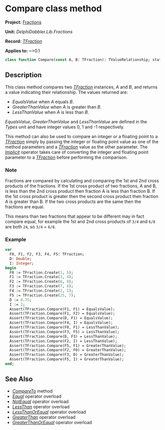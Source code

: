 # Compare class method

**Project:** [Fractions](../API.md)

**Unit:** _DelphiDabbler.Lib.Fractions_

**Record:** [_TFraction_](./TFraction.md)

**Applies to:** ~>0.1

```pascal
class function Compare(const A, B: TFraction): TValueRelationship; static;
```

## Description

This class method compares two [_TFraction_](./TFraction.md) instances, _A_ and _B_, and returns a value indicating their relationship. The values returned are:

* _EqualsValue_ when _A_ equals _B_.
* _GreaterThanValue_ when _A_ is greater than _B_.
* _LessThanValue_ when _A_ is less than _B_.

_EqualsValue_, _GreaterThanValue_ and _LessThanValue_ are defined in the _Types_ unit and have integer values 0, 1 and -1 respectively.

This method can also be used to compare an integer or a floating point to a [_TFraction_](./TFraction.md) simply by passing the integer or floating point value as one of the method parameters and a [_TFraction_](./TFraction.md) value as the other parameter. The [_Implicit_](./TFraction-Implicit.md) operator takes care of converting the integer and floating point parameter to a [_TFraction_](./TFraction.md) before performing the comparison.

### Note

Fractions are compared by calculating and comparing the 1st and 2nd cross products of the fractions. If the 1st cross product of two fractions,  A and B, is less than the 2nd cross product then fraction A is less than fraction B. If the 1st cross product is greater then the second cross product then fraction A is greater than B. If the two cross products are the same then the fractions are equal.

This means than two fractions that appear to be different may in fact compare equal, for example the 1st and 2nd cross products of `3/4` and `6/8` are both `24`, so `3/4` = `6/8`.

### Example

```pascal
var
  F0, F1, F2, F3, F4, F5: TFraction;
  D: Double;
  I: Integer;
begin
  F0 := TFraction.Create(1, 5);
  F1 := TFraction.Create(3, 4);
  F2 := TFraction.Create(6, 8);
  F3 := TFraction.Create(7, 8);
  F4 := TFraction.Create(2, 1);
  F5 := TFraction.Create(25, 7);
  D := 0.75;
  I := 2;
  Assert(TFraction.Compare(F1, F1) = EqualsValue);
  Assert(TFraction.Compare(F1, F2) = EqualsValue);
  Assert(TFraction.Compare(D, F1) = EqualsValue);
  Assert(TFraction.Compare(F4, I) = EqualsValue);
  Assert(TFraction.Compare(F0, F1) = LessThanValue);
  Assert(TFraction.Compare(F3, F5) = LessThanValue);
  Assert(TFraction.Compare(D, F3) = LessThanValue);
  Assert(TFraction.Compare(F2, I) = LessThanValue);
  Assert(TFraction.Compare(F5, F1) = GreaterThanValue);
  Assert(TFraction.Compare(F2, F0) = GreaterThanValue);
  Assert(TFraction.Compare(F3, D) = GreaterThanValue);
  Assert(TFraction.Compare(F5, I) = GreaterThanValue);
end;
```

## See Also

* [_CompareTo_](./TFraction-CompareTo.md) method
* [_Equal_](./TFraction-Equal.md) operator overload
* [_NotEqual_](./TFraction-NotEqual.md) operator overload
* [_LessThan_](./TFraction-LessThan.md) operator overload
* [_LessThanOrEqual_](./TFraction-LessThanOrEqual.md) operator overload
* [_GreaterThan_](./TFraction-GreaterThan.md) operator overload
* [_GreaterThanOrEqual_](./TFraction-GreaterThanOrEqual.md) operator overload
